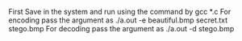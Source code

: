 First Save in the system and run using the command by gcc *.c 
For encoding pass the argument as ./a.out -e beautiful.bmp secret.txt stego.bmp
For decoding pass the argument as ./a.out -d stego.bmp
